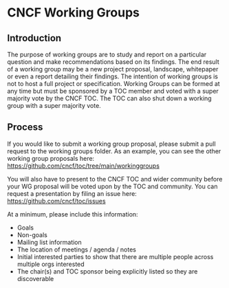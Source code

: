 # CNCF Working Groups

## Introduction

The purpose of working groups are to study and report on a particular question and make recommendations based on its findings. The end result of a working group may be a new project proposal, landscape, whitepaper or even a report detailing their findings. The intention of working groups is not to host a full project or specification. Working Groups can be formed at any time but must be sponsored by a TOC member and voted with a super majority vote by the CNCF TOC. The TOC can also shut down a working group with a super majority vote.

## Process

If you would like to submit a working group proposal, please submit a pull request to the working groups folder. As an example, you can see the other working group proposals here: https://github.com/cncf/toc/tree/main/workinggroups

You will also have to present to the CNCF TOC and wider community before your WG proposal will be voted upon by the TOC and community. You can request a presentation by filing an issue here: https://github.com/cncf/toc/issues

At a minimum, please include this information:

* Goals
* Non-goals
* Mailing list information
* The location of meetings / agenda / notes
* Initial interested parties to show that there are multiple people across multiple orgs interested
* The chair(s) and TOC sponsor being explicitly listed so they are discoverable
